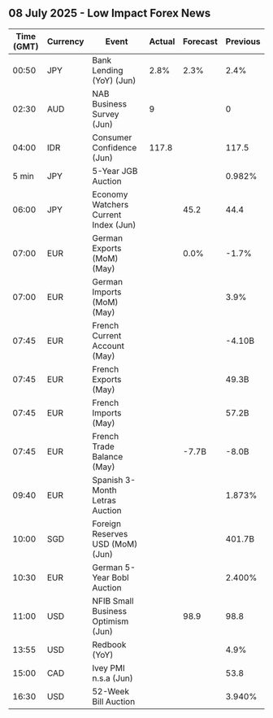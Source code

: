 ## 08 July 2025 - Low Impact Forex News

| Time (GMT) | Currency | Event | Actual | Forecast | Previous |
|------|----------|-------|--------|----------|----------|
| 00:50 | JPY | Bank Lending (YoY) (Jun) | 2.8% | 2.3% | 2.4% |
| 02:30 | AUD | NAB Business Survey (Jun) | 9 |  | 0 |
| 04:00 | IDR | Consumer Confidence (Jun) | 117.8 |  | 117.5 |
| 5 min | JPY | 5-Year JGB Auction |  |  | 0.982% |
| 06:00 | JPY | Economy Watchers Current Index (Jun) |  | 45.2 | 44.4 |
| 07:00 | EUR | German Exports (MoM) (May) |  | 0.0% | -1.7% |
| 07:00 | EUR | German Imports (MoM) (May) |  |  | 3.9% |
| 07:45 | EUR | French Current Account (May) |  |  | -4.10B |
| 07:45 | EUR | French Exports (May) |  |  | 49.3B |
| 07:45 | EUR | French Imports (May) |  |  | 57.2B |
| 07:45 | EUR | French Trade Balance (May) |  | -7.7B | -8.0B |
| 09:40 | EUR | Spanish 3-Month Letras Auction |  |  | 1.873% |
| 10:00 | SGD | Foreign Reserves USD (MoM) (Jun) |  |  | 401.7B |
| 10:30 | EUR | German 5-Year Bobl Auction |  |  | 2.400% |
| 11:00 | USD | NFIB Small Business Optimism (Jun) |  | 98.9 | 98.8 |
| 13:55 | USD | Redbook (YoY) |  |  | 4.9% |
| 15:00 | CAD | Ivey PMI n.s.a (Jun) |  |  | 53.8 |
| 16:30 | USD | 52-Week Bill Auction |  |  | 3.940% |
